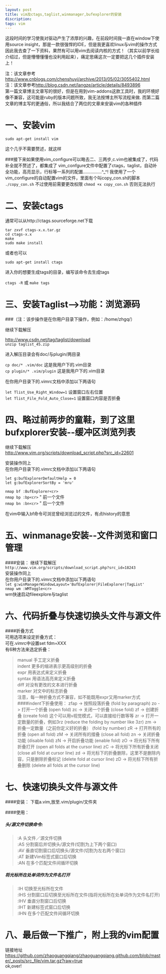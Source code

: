```yaml
---
layout: post
title: vim及ctags,taglist,winmanager,bufexplorer的安装
discription: 
tags: vim
---
```

  这段时间的学习使我对驱动产生了浓厚的兴趣，在前段时间我一直在window下使用source insight，那是一款很强悍的IDE，但是我更喜欢linux与vim的操作方式
  因此我去查了一下资料，果然有可以用vim去阅读内核的方式！（其实以前学长给介绍过，但是懵懵懂懂也没利用起来），痛定思痛这次一定要把这几个插件安装上！

  注：该文章参考<http://www.cnblogs.com/chenshuyi/archive/2013/05/02/3055402.html>  
  注：该文章参考<http://blog.csdn.net/langze/article/details/8493896>  
  第一篇文章博主文章写的很好，但是在用到vim-addons这款工具时，我的环境好像不兼容，这可能是ruby的版本问题所致，我无法按博主所写流程来做.
  而第二篇文章的博主写的更通俗，所以我结合了两位的文章来安装vim的各种插件

一、安装vim
======
  ``sudo apt-get install vim``

  这个几乎不需要赘述，就这样

###接下来如果使用vim_configure可以略去二、三两步,c.vim也被集成了，代码补全就不赘述了，都集成了
  vim_confgure文件中配置了ctags，taglist，自动补全功能，高亮显示，行标等一系列的配置……………^\_^!
  我使用了一个vim_configure的自动配置vim的文件，里面有个叫copy_con.sh的脚本
  ``./copy_con.sh``
  不过使用前需要更改权限
  ``chmod +x copy_con.sh``
  否则无法执行

二、安装ctags
======
  通常可以从http://ctags.sourceforge.net下载  

  ``tar zxvf ctags-x.x.tar.gz``  
  ``cd ctags-x.x``  
  ``make``  
  ``sudo make install``  
  
  或者也可以  

  ``sudo apt-get install ctags``  

  进入你的想要生成tags的目录，编写该命令去生成tags  

  ``ctags -R``  或 ``make tags`` 

三、安装Taglist-->功能：浏览源码  
======
###（注：该步操作是在你用户目录下操作，例如：/home/zhgq/）

  继续下载解压  

  <http://www.csdn.net/tag/taglist/download>  
  ``unzip taglist_45.zip``  

  进入解压目录会有doc/与plugin/两目录  

  ``cp doc/* .vim/doc`` 这是我用户下的.vim目录  
  ``cp plugin/* .vim/plugin`` 这是我用户下的.vim目录  

  在你用户目录下的.vimrc文档中添加以下两语句  

  ``let Tlist_Use_Right_Window=1`` 设置窗口左右位置  
  ``let Tlist_File_Fold_Auto_Close=1`` 设置窗口内容是否折叠  

  四、略过前两步的童鞋，到了这里bufxplorer安装--缓冲区浏览列表
======
  继续下载解压  
  <http://www.vim.org/scripts/download_script.php?src_id=22601>

  安装操作同上  
  在你用户目录下的.vimrc文档中添加以下两语句  

  ``let g:bufExplorerDefaultHelp = 0``  
  ``let g:bufExplorerSortBy = 'mru'``  

  ``nmap bf :BufExplorer<cr>``  
  ``nmap bp :bp<cr>``          " 前一个文件  
  ``nmap bn :bn<cr>``          " 后一个文件  

  在vim中输入bf命令可浏览曾经浏览过的文件，有点history的意思  

  五、winmanage安装--文件浏览和窗口管理
======
####安装：
  继续下载解压  
  ``http://www.vim.org/scripts/download_script.php?src_id=18243``  
  安装操作同上  
  在你用户目录下的.vimrc文档中添加以下两语句  
  ``let g:winManagerWindowLayout='BufExplorer|FileExplorer|TagList'``  
  ``nmap wm :WMToggle<cr>``  
  wm快速启动fileexplore与taglist

  六、代码折叠与快速切换头文件与源文件
======
####折叠方式  
  可用选项来设定折叠方式：  
  可在.vimrc中设置set fdm=XXX  
  有6种方法来选定折叠：  
 > manual          手工定义折叠         
 > indent          更多的缩进表示更高级别的折叠         
 > expr            用表达式来定义折叠         
 > syntax          用语法高亮来定义折叠         
 > diff            对没有更改的文本进行折叠         
 > marker          对文中的标志折叠  
  注意，每一种折叠方式不兼容，如不能既用expr又用marker方式
####indent下折叠使用：
 > zfap -> 按照段落折叠 (fold by paragraph)
 > zo -> 打开一个折叠 (open fold)
 > zc -> 关闭一个折叠 (close fold)
 > zf -> 创建折叠 (create fold) 这个可以用v视觉模式，可以直接给行数等等
 > zr -> 打开一定数量的折叠，例如3rz (reduce the folding by number like 3zr)
 > zm -> 折叠一定数量（之前你定义好的折叠） (fold by number)
 > zR -> 打开所有的折叠 (open all fold)
 > zM -> 关闭所有的摺叠 (close all fold)
 > zn -> 关闭折叠功能 (disable fold)
 > zN -> 开启折叠功能 (enable fold)
 > zO -> 将光标下所有折叠打开 (open all folds at the cursor line)
 > zC -> 将光标下所有折叠关闭 (close all fold at cursor line)
 > zd -> 将光标下的折叠删除，这里不是删除内容，只是删除折叠标记 (delete fold at cursor line)
 > zD -> 将光标下所有折叠删除 (delete all folds at the cursor line)


 七、快速切换头文件与源文件
======
####安装：
  下载a.vim,放至.vim/plugin/文件夹  

####使用： 
##### 头/源文件切换命令:
 > :A 头文件／源文件切换  
 > :AS 分割窗后并切换头/源文件(切割为上下两个窗口)  
 > :AV 垂直切割窗口后切换头/源文件(切割为左右两个窗口)  
 > :AT 新建Vim标签式窗口后切换  
 > :AN 在多个匹配文件间循环切换  

##### 将光标所在处单词作为文件名打开
 > :IH 切换至光标所在文件  
 > :IHS 分割窗口后切换至光标所在文件(指将光标所在处单词作为文件名打开)  
 > :IHV 垂直分割窗口后切换  
 > :IHT 新建标签式窗口后切换  
 > :IHN 在多个匹配文件间循环切换  

 八、最后做一下推广，附上我的vim配置
=====
  链接地址<https://github.com/zhaoguangqiang/zhaoguangqiang.github.com/blob/master/_posts/src_file/vim.tar.gz?raw=true>  
  ok,over!  









    

  













